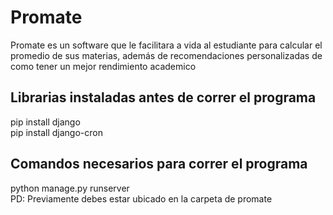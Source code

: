 # Promate
Promate es un software que le facilitara a vida al estudiante para calcular el promedio de sus materias, además de recomendaciones personalizadas de como tener un mejor rendimiento academico

## Librarias instaladas antes de correr el programa
pip install django<br>
pip install django-cron

## Comandos necesarios para correr el programa
python manage.py runserver<br>
PD: Previamente debes estar ubicado en la carpeta de promate 
  



